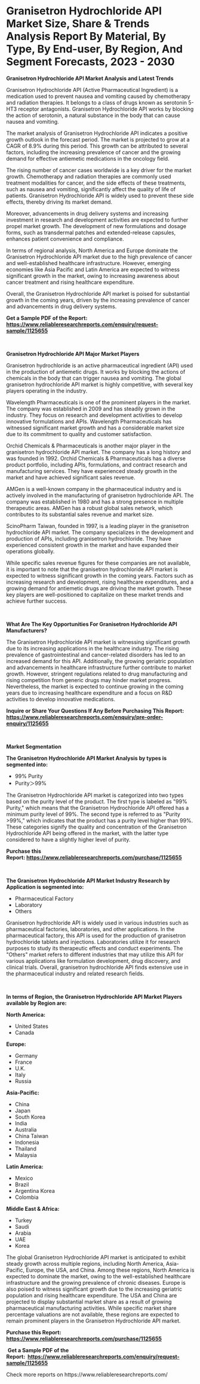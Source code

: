<p><h1>Granisetron Hydrochloride API Market Size, Share & Trends Analysis Report By Material, By Type, By End-user, By Region, And Segment Forecasts, 2023 - 2030</h1></p><p><strong>Granisetron Hydrochloride API Market Analysis and Latest Trends</strong></p>
<p><p>Granisetron Hydrochloride API (Active Pharmaceutical Ingredient) is a medication used to prevent nausea and vomiting caused by chemotherapy and radiation therapies. It belongs to a class of drugs known as serotonin 5-HT3 receptor antagonists. Granisetron Hydrochloride API works by blocking the action of serotonin, a natural substance in the body that can cause nausea and vomiting.</p><p>The market analysis of Granisetron Hydrochloride API indicates a positive growth outlook in the forecast period. The market is projected to grow at a CAGR of 8.9% during this period. This growth can be attributed to several factors, including the increasing prevalence of cancer and the growing demand for effective antiemetic medications in the oncology field.</p><p>The rising number of cancer cases worldwide is a key driver for the market growth. Chemotherapy and radiation therapies are commonly used treatment modalities for cancer, and the side effects of these treatments, such as nausea and vomiting, significantly affect the quality of life of patients. Granisetron Hydrochloride API is widely used to prevent these side effects, thereby driving its market demand.</p><p>Moreover, advancements in drug delivery systems and increasing investment in research and development activities are expected to further propel market growth. The development of new formulations and dosage forms, such as transdermal patches and extended-release capsules, enhances patient convenience and compliance.</p><p>In terms of regional analysis, North America and Europe dominate the Granisetron Hydrochloride API market due to the high prevalence of cancer and well-established healthcare infrastructure. However, emerging economies like Asia Pacific and Latin America are expected to witness significant growth in the market, owing to increasing awareness about cancer treatment and rising healthcare expenditure.</p><p>Overall, the Granisetron Hydrochloride API market is poised for substantial growth in the coming years, driven by the increasing prevalence of cancer and advancements in drug delivery systems.</p></p>
<p><strong>Get a Sample PDF of the Report:&nbsp; <a href="https://www.reliableresearchreports.com/enquiry/request-sample/1125655">https://www.reliableresearchreports.com/enquiry/request-sample/1125655</a></strong></p>
<p>&nbsp;</p>
<p><strong>Granisetron Hydrochloride API Major Market Players</strong></p>
<p><p>Granisetron hydrochloride is an active pharmaceutical ingredient (API) used in the production of antiemetic drugs. It works by blocking the actions of chemicals in the body that can trigger nausea and vomiting. The global granisetron hydrochloride API market is highly competitive, with several key players operating in the industry.</p><p>Wavelength Pharmaceuticals is one of the prominent players in the market. The company was established in 2009 and has steadily grown in the industry. They focus on research and development activities to develop innovative formulations and APIs. Wavelength Pharmaceuticals has witnessed significant market growth and has a considerable market size due to its commitment to quality and customer satisfaction.</p><p>Orchid Chemicals & Pharmaceuticals is another major player in the granisetron hydrochloride API market. The company has a long history and was founded in 1992. Orchid Chemicals & Pharmaceuticals has a diverse product portfolio, including APIs, formulations, and contract research and manufacturing services. They have experienced steady growth in the market and have achieved significant sales revenue.</p><p>AMGen is a well-known company in the pharmaceutical industry and is actively involved in the manufacturing of granisetron hydrochloride API. The company was established in 1980 and has a strong presence in multiple therapeutic areas. AMGen has a robust global sales network, which contributes to its substantial sales revenue and market size.</p><p>ScinoPharm Taiwan, founded in 1997, is a leading player in the granisetron hydrochloride API market. The company specializes in the development and production of APIs, including granisetron hydrochloride. They have experienced consistent growth in the market and have expanded their operations globally.</p><p>While specific sales revenue figures for these companies are not available, it is important to note that the granisetron hydrochloride API market is expected to witness significant growth in the coming years. Factors such as increasing research and development, rising healthcare expenditures, and a growing demand for antiemetic drugs are driving the market growth. These key players are well-positioned to capitalize on these market trends and achieve further success.</p></p>
<p>&nbsp;</p>
<p><strong>What Are The Key Opportunities For Granisetron Hydrochloride API Manufacturers?</strong></p>
<p><p>The Granisetron Hydrochloride API market is witnessing significant growth due to its increasing applications in the healthcare industry. The rising prevalence of gastrointestinal and cancer-related disorders has led to an increased demand for this API. Additionally, the growing geriatric population and advancements in healthcare infrastructure further contribute to market growth. However, stringent regulations related to drug manufacturing and rising competition from generic drugs may hinder market progress. Nevertheless, the market is expected to continue growing in the coming years due to increasing healthcare expenditure and a focus on R&D activities to develop innovative medications.</p></p>
<p><strong>Inquire or Share Your Questions If Any Before Purchasing This Report: <a href="https://www.reliableresearchreports.com/enquiry/pre-order-enquiry/1125655">https://www.reliableresearchreports.com/enquiry/pre-order-enquiry/1125655</a></strong></p>
<p>&nbsp;</p>
<p><strong>Market Segmentation</strong></p>
<p><strong>The Granisetron Hydrochloride API Market Analysis by types is segmented into:</strong></p>
<p><ul><li>99% Purity</li><li>Purity＞99%</li></ul></p>
<p><p>The Granisetron Hydrochloride API market is categorized into two types based on the purity level of the product. The first type is labeled as "99% Purity," which means that the Granisetron Hydrochloride API offered has a minimum purity level of 99%. The second type is referred to as "Purity >99%," which indicates that the product has a purity level higher than 99%. These categories signify the quality and concentration of the Granisetron Hydrochloride API being offered in the market, with the latter type considered to have a slightly higher level of purity.</p></p>
<p><strong>Purchase this Report:&nbsp;<a href="https://www.reliableresearchreports.com/purchase/1125655">https://www.reliableresearchreports.com/purchase/1125655</a></strong></p>
<p>&nbsp;</p>
<p><strong>The Granisetron Hydrochloride API Market Industry Research by Application is segmented into:</strong></p>
<p><ul><li>Pharmaceutical Factory</li><li>Laboratory</li><li>Others</li></ul></p>
<p><p>Granisetron hydrochloride API is widely used in various industries such as pharmaceutical factories, laboratories, and other applications. In the pharmaceutical factory, this API is used for the production of granisetron hydrochloride tablets and injections. Laboratories utilize it for research purposes to study its therapeutic effects and conduct experiments. The "Others" market refers to different industries that may utilize this API for various applications like formulation development, drug discovery, and clinical trials. Overall, granisetron hydrochloride API finds extensive use in the pharmaceutical industry and related research fields.</p></p>
<p>&nbsp;</p>
<p><strong>In terms of Region, the Granisetron Hydrochloride API Market Players available by Region are:</strong></p>
<p>
    <p> <strong> North America: </strong>
        <ul>
            <li>United States</li>
            <li>Canada</li>
        </ul>
        </p> 
    <p> <strong> Europe: </strong>
        <ul>
            <li>Germany</li>
            <li>France</li>
            <li>U.K.</li>
            <li>Italy</li>
            <li>Russia</li>
        </ul>
        </p> 
    <p> <strong> Asia-Pacific: </strong>
        <ul>
            <li>China</li>
            <li>Japan</li>
            <li>South Korea</li>
            <li>India</li>
            <li>Australia</li>
            <li>China Taiwan</li>
            <li>Indonesia</li>
            <li>Thailand</li>
            <li>Malaysia</li>
        </ul>
        </p> 
    <p> <strong> Latin America: </strong>
        <ul>
            <li>Mexico</li>
            <li>Brazil</li>
            <li>Argentina Korea</li>
            <li>Colombia</li>
        </ul>
        </p> 
    <p> <strong> Middle East & Africa: </strong>
        <ul>
            <li>Turkey</li>
            <li>Saudi</li>
            <li>Arabia</li>
            <li>UAE</li>
            <li>Korea</li>
        </ul>
    </p>
    </p>
<p><p>The global Granisetron Hydrochloride API market is anticipated to exhibit steady growth across multiple regions, including North America, Asia-Pacific, Europe, the USA, and China. Among these regions, North America is expected to dominate the market, owing to the well-established healthcare infrastructure and the growing prevalence of chronic diseases. Europe is also poised to witness significant growth due to the increasing geriatric population and rising healthcare expenditure. The USA and China are projected to display substantial market share as a result of growing pharmaceutical manufacturing activities. While specific market share percentage valuations are not available, these regions are expected to remain prominent players in the Granisetron Hydrochloride API market.</p></p>
<p><strong>Purchase this Report: <a href="https://www.reliableresearchreports.com/purchase/1125655">https://www.reliableresearchreports.com/purchase/1125655</a></strong></p>
<p>&nbsp;<strong>Get a Sample PDF of the Report:&nbsp;&nbsp;<a href="https://www.reliableresearchreports.com/enquiry/request-sample/1125655">https://www.reliableresearchreports.com/enquiry/request-sample/1125655</a></strong></p>
<p><strong></strong></p>
<p>Check more reports on https://www.reliableresearchreports.com/</p>